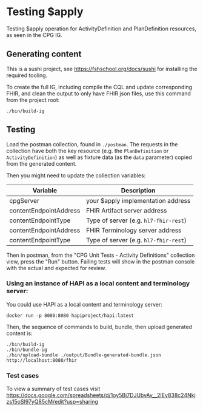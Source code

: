 # Testing $apply

Testing $apply operation for ActivityDefinition and PlanDefinition resources,
as seen in the CPG IG.

## Generating content

This is a sushi project, see https://fshschool.org/docs/sushi for installing
the required tooling.

To create the full IG, including compile the CQL and update corresponding FHIR,
and clean the output to only have FHIR json files, use this command from the
project root:

```
./bin/build-ig
```

## Testing

Load the postman collection, found in `./postman`. The requests in the
collection have both the key resource (e.g. the `PlanDefinition` or
`ActivityDefinition`) as well as fixture data (as the `data` parameter) copied
from the generated content.

Then you might need to update the collection variables:


| Variable                | Description                           |
|-------------------------|---------------------------------------|
| cpgServer               | your $apply implementation address    |
| contentEndpointAddress  | FHIR Artifact server address          |
| contentEndpointType     | Type of server (e.g. `hl7-fhir-rest`) |
| contentEndpointAddress  | FHIR Terminology server address       |
| contentEndpointType     | Type of server (e.g. `hl7-fhir-rest`) |


Then in postman, from the "CPG Unit Tests - Activity Definitions" collection
view, press the "Run" button. Failing tests will show in the postman console
with the actual and expected for review.

### Using an instance of HAPI as a local content and terminology server:

You could use HAPI as a local content and terminology server:
```
docker run -p 8080:8080 hapiproject/hapi:latest
```

Then, the sequence of commands to build, bundle, then upload generated content is:
```
./bin/build-ig
./bin/bundle-ig
./bin/upload-bundle ./output/Bundle-generated-bundle.json http://localhost:8080/fhir
```

### Test cases

To view a summary of test cases visit
https://docs.google.com/spreadsheets/d/1oy5Bj7DJUbvAv__2IEy838c24Nkjzs15oSl97yQ85cM/edit?usp=sharing
